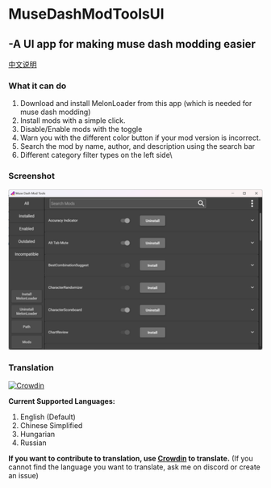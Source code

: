 # MuseDashModToolsUI

## -A UI app for making muse dash modding easier
[中文说明](https://www.bilibili.com/read/cv22748380)

### What it can do
1. Download and install MelonLoader from this app (which is needed for muse dash modding)
2. Install mods with a simple click.
3. Disable/Enable mods with the toggle
4. Warn you with the different color button if your mod version is incorrect.
5. Search the mod by name, author, and description using the search bar
6. Different category filter types on the left side\



### Screenshot

![Screenshot](Intro/Screenshot.png)



### Translation
[![Crowdin](https://badges.crowdin.net/musedashmodtools/localized.svg)](https://crowdin.com/project/musedashmodtools)

**Current Supported Languages:**

1. English (Default)
2. Chinese Simplified
3. Hungarian
4. Russian



**If you want to contribute to translation, use [Crowdin](https://crowdin.com/project/musedashmodtools) to translate.** (If you cannot find the language you want to translate, ask me on discord or create an issue)